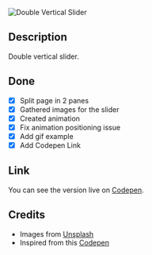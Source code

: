 ![Double Vertical Slider](./example.gif)

## Description
Double vertical slider.

## Done
- [x] Split page in 2 panes
- [x] Gathered images for the slider
- [x] Created animation
- [x] Fix animation positioning issue
- [x] Add gif example
- [x] Add Codepen Link

## Link
You can see the version live on [Codepen](https://codepen.io/FlorinPop17/full/mxgJxX).

## Credits
- Images from [Unsplash](https://unsplash.com/)
- Inspired from this [Codepen](https://codepen.io/GrandvincentMarion/full/NaEELP)